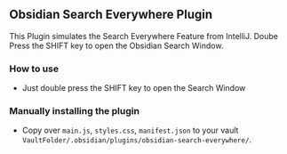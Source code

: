 ## Obsidian Search Everywhere Plugin

This Plugin simulates the Search Everywhere Feature from IntelliJ.
Doube Press the SHIFT key to open the Obsidian Search Window. 

### How to use

- Just double press the SHIFT key to open the Search Window

### Manually installing the plugin

- Copy over `main.js`, `styles.css`, `manifest.json` to your vault `VaultFolder/.obsidian/plugins/obsidian-search-everywhere/`.
